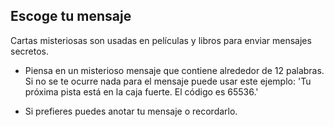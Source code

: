 ## Escoge tu mensaje

Cartas misteriosas son usadas en películas y libros para enviar mensajes secretos.

+ Piensa en un misterioso mensaje que contiene alrededor de 12 palabras. Si no se te ocurre nada para el mensaje puede usar este ejemplo: 'Tu próxima pista está en la caja fuerte. El código es 65536.'

+ Si prefieres puedes anotar tu mensaje o recordarlo.